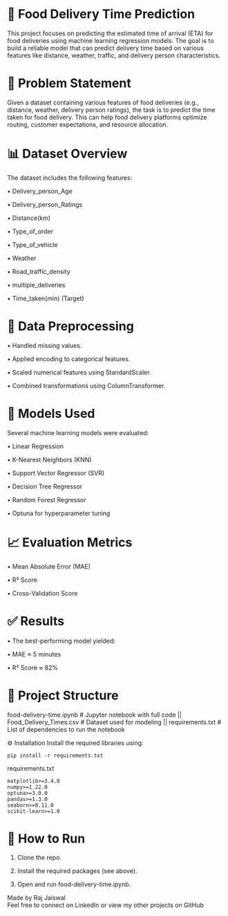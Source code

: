 # 🚚 Food Delivery Time Prediction
This project focuses on predicting the estimated time of arrival (ETA) for food deliveries using machine learning regression models. The goal is to build a reliable model that can predict delivery time based on various features like distance, weather, traffic, and delivery person characteristics.

# 📌 Problem Statement
Given a dataset containing various features of food deliveries (e.g., distance, weather, delivery person ratings), the task is to predict the time taken for food delivery. This can help food delivery platforms optimize routing, customer expectations, and resource allocation.

# 📊 Dataset Overview
The dataset includes the following features:

 • Delivery_person_Age

 • Delivery_person_Ratings

 • Distance(km)

 • Type_of_order

 • Type_of_vehicle

 • Weather

 • Road_traffic_density

 • multiple_deliveries

 • Time_taken(min) (Target)

# 🧹 Data Preprocessing
 • Handled missing values.

 • Applied encoding to categorical features.

 • Scaled numerical features using StandardScaler.

 • Combined transformations using ColumnTransformer.

# 🧠 Models Used
Several machine learning models were evaluated:

 • Linear Regression

 • K-Nearest Neighbors (KNN)

 • Support Vector Regressor (SVR)

 • Decision Tree Regressor

 • Random Forest Regressor

 • Optuna for hyperparameter tuning

# 📈 Evaluation Metrics
 • Mean Absolute Error (MAE)

 • R² Score

 • Cross-Validation Score

# ✅ Results
 • The best-performing model yielded:

 • MAE ≈ 5 minutes

 • R² Score ≈ 82%

# 📁 Project Structure

food-delivery-time.ipynb      # Jupyter notebook with full code ||
Food_Delivery_Times.csv       # Dataset used for modeling || 
requirements.txt              # List of dependencies to run the notebook

⚙️ Installation
Install the required libraries using:

```
pip install -r requirements.txt
```
requirements.txt
```
matplotlib>=3.4.0
numpy>=1.22.0
optuna>=3.0.0
pandas>=1.3.0
seaborn>=0.11.0
scikit-learn>=1.0
```
# 📌 How to Run
1. Clone the repo.

2. Install the required packages (see above).

3. Open and run food-delivery-time.ipynb.
 
Made by Raj Jaiswal
<br>
Feel free to connect on LinkedIn or view my other projects on GitHub
